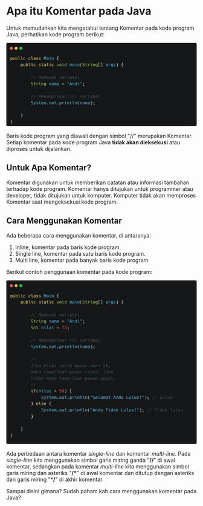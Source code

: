 # Apa itu Komentar pada Java

Untuk memudahkan kita mengetahui tentang Komentar pada kode program Java, perhatikan kode program berikut:

![Komentar pada kode program Java](./aset/carbon--29-.png)

Baris kode program yang diawali dengan simbol "//" merupakan Komentar. Setiap komentar pada kode program Java **tidak akan dieksekusi** atau diproses untuk dijalankan.

## Untuk Apa Komentar?

Komentar digunakan untuk memberikan catatan atau informasi tambahan terhadap kode program. Komentar hanya ditujukan untuk programmer atau developer, tidak ditujukan untuk komputer. Komputer tidak akan memproses Komentar saat mengeksekusi kode program.

## Cara Menggunakan Komentar

Ada beberapa cara menggunakan komentar, di antaranya:

1. Inline, komentar pada baris kode program.
2. Single line, komentar pada satu baris kode program.
3. Multi line, komentar pada banyak baris kode program.

Berikut contoh penggunaan komentar pada kode program:

![Cara menggunakan komentar pada kode program Java](./aset/carbon--30-.png)

Ada perbedaan antara komentar *single-line* dan komentar *multi-line*. Pada *single-line* kita menggunakan simbol garis miring ganda "**//**" di awal komentar, sedangkan pada komentar *multi-line* kita menggunakan simbol garis miring dan asteriks "**/\***" di awal komentar dan ditutup dengan asteriks dan garis miring "***/**" di akhir komentar.

Sampai disini gimana? Sudah paham kah cara menggunakan komentar pada Java?